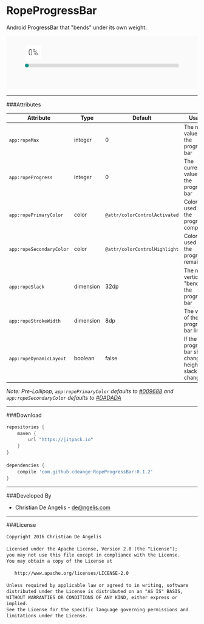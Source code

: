 # RopeProgressBar

Android ProgressBar that "bends" under its own weight.

![RopeProgressBar Animation](ropeprogressbar.gif)

---
###Attributes

| Attribute                | Type      | Default                       | Usage                                                        |
| ------------------------ | --------- | ----------------------------- | ------------------------------------------------------------ |
| `app:ropeMax`            | integer   | 0                             | The max value of the progress bar                            |
| `app:ropeProgress`       | integer   | 0                             | The current value of the progress bar                        |
| `app:ropePrimaryColor`   | color     | `@attr/colorControlActivated` | Color used for the progress completed                        |
| `app:ropeSecondaryColor` | color     | `@attr/colorControlHighlight` | Color used for the progress remaining                        |
| `app:ropeSlack`          | dimension | 32dp                          | The max vertical "bend" of the progress bar                  |
| `app:ropeStrokeWidth`    | dimension | 8dp                           | The width of the progress bar line                           |
| `app:ropeDynamicLayout`  | boolean   | false                         | If the progress bar should change in height as slack changes |

*Note: Pre-Lollipop, `app:ropePrimaryColor` defaults to [#009688](http://www.color-hex.com/color/009688) and `app:ropeSecondaryColor` defaults to [#DADADA](http://www.color-hex.com/color/dadada)*


---
###Download

```groovy
repositories {
    maven {
        url "https://jitpack.io"
    }
}

dependencies {
    compile 'com.github.cdeange:RopeProgressBar:0.1.2'
}
```

---
###Developed By
- Christian De Angelis - <de@ngelis.com>

---
###License

```
Copyright 2016 Christian De Angelis

Licensed under the Apache License, Version 2.0 (the "License");
you may not use this file except in compliance with the License.
You may obtain a copy of the License at

   http://www.apache.org/licenses/LICENSE-2.0

Unless required by applicable law or agreed to in writing, software
distributed under the License is distributed on an "AS IS" BASIS,
WITHOUT WARRANTIES OR CONDITIONS OF ANY KIND, either express or implied.
See the License for the specific language governing permissions and
limitations under the License.
```
